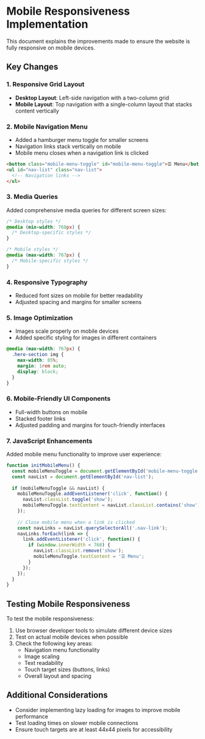 # Mobile Responsiveness Implementation

This document explains the improvements made to ensure the website is fully responsive on mobile devices.

## Key Changes

### 1. Responsive Grid Layout

- **Desktop Layout**: Left-side navigation with a two-column grid
- **Mobile Layout**: Top navigation with a single-column layout that stacks content vertically

### 2. Mobile Navigation Menu

- Added a hamburger menu toggle for smaller screens
- Navigation links stack vertically on mobile
- Mobile menu closes when a navigation link is clicked

```html
<button class="mobile-menu-toggle" id="mobile-menu-toggle">☰ Menu</button>
<ul id="nav-list" class="nav-list">
  <!-- Navigation links -->
</ul>
```

### 3. Media Queries

Added comprehensive media queries for different screen sizes:

```css
/* Desktop styles */
@media (min-width: 768px) {
  /* Desktop-specific styles */
}

/* Mobile styles */
@media (max-width: 767px) {
  /* Mobile-specific styles */
}
```

### 4. Responsive Typography

- Reduced font sizes on mobile for better readability
- Adjusted spacing and margins for smaller screens

### 5. Image Optimization

- Images scale properly on mobile devices
- Added specific styling for images in different containers

```css
@media (max-width: 767px) {
  .hero-section img {
    max-width: 85%;
    margin: 1rem auto;
    display: block;
  }
}
```

### 6. Mobile-Friendly UI Components

- Full-width buttons on mobile
- Stacked footer links
- Adjusted padding and margins for touch-friendly interfaces

### 7. JavaScript Enhancements

Added mobile menu functionality to improve user experience:

```javascript
function initMobileMenu() {
  const mobileMenuToggle = document.getElementById('mobile-menu-toggle');
  const navList = document.getElementById('nav-list');
  
  if (mobileMenuToggle && navList) {
    mobileMenuToggle.addEventListener('click', function() {
      navList.classList.toggle('show');
      mobileMenuToggle.textContent = navList.classList.contains('show') ? '✕ Close' : '☰ Menu';
    });
    
    // Close mobile menu when a link is clicked
    const navLinks = navList.querySelectorAll('.nav-link');
    navLinks.forEach(link => {
      link.addEventListener('click', function() {
        if (window.innerWidth < 768) {
          navList.classList.remove('show');
          mobileMenuToggle.textContent = '☰ Menu';
        }
      });
    });
  }
}
```

## Testing Mobile Responsiveness

To test the mobile responsiveness:

1. Use browser developer tools to simulate different device sizes
2. Test on actual mobile devices when possible
3. Check the following key areas:
   - Navigation menu functionality
   - Image scaling
   - Text readability
   - Touch target sizes (buttons, links)
   - Overall layout and spacing

## Additional Considerations

- Consider implementing lazy loading for images to improve mobile performance
- Test loading times on slower mobile connections
- Ensure touch targets are at least 44x44 pixels for accessibility
